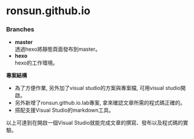 # ronsun.github.io

### Branches

+ **master**  
透過hexo將靜態頁面發布到master。  
+ **hexo**  
hexo的工作環境。

**專案結構**  
+ 為了方便作業, 另外加了visual studio的方案與專案檔, 可用visual studio開啟。
+ 另外新增了ronsun.github.io.lab專案, 拿來確認文章所需的程式碼正確的。
+ 搭配支援Visual Studio的markdown工具。

以上可達到在開啟一個Visual Studio就能完成文章的撰寫、發布以及程式碼的實驗。
